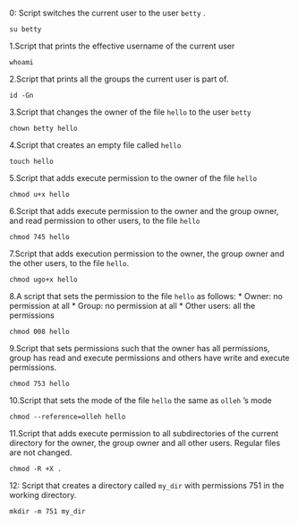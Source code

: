 0:  Script switches the current user to the user `betty` . 
    
    su betty
1.Script that prints the effective username of the current user
	  
    whoami
2.Script that prints all the groups the current user is part of.
	  
    id -Gn
3.Script that changes the owner of the file `hello` to the user `betty`
	  
    chown betty hello
	
4.Script that creates an empty file called `hello`
	  
    touch hello
5.Script that adds execute permission to the owner of the file `hello`
	  
    chmod u+x hello
6.Script that adds execute permission to the owner and the group owner, and read permission to other users, to the file `hello`
	  
    chmod 745 hello	 
7.Script that adds execution permission to the owner, the group owner and the other users, to the file `hello`.
	  
    chmod ugo+x hello
8.A script that sets the permission to the file `hello` as follows:
      * Owner: no permission at all
      * Group: no permission at all
      * Other users: all the permissions
    
    chmod 008 hello
9.Script that sets permissions such that the owner has all permissions, group has read     and execute permissions and others have write and execute permissions.
	  
    chmod 753 hello
10.Script that sets the mode of the file `hello` the same as `olleh` ’s mode
	  
    chmod --reference=olleh hello
 11.Script that adds execute permission to all subdirectories of the current directory       for the owner, the group owner and all other users. Regular files are not changed.
    
    chmod -R +X .
12: Script that creates a directory called `my_dir` with permissions 751 in the working     directory.
	  
    mkdir -m 751 my_dir

